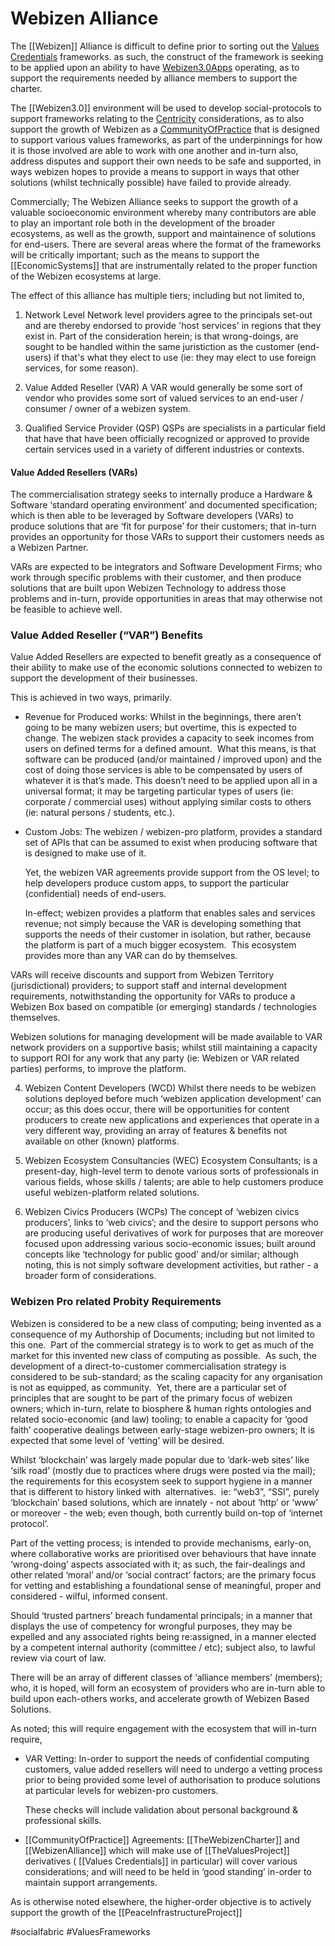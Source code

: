 # Webizen Alliance

The [[Webizen]] Alliance is difficult to define prior to sorting out the [Values Credentials](Values%20Credentials.md) frameworks.  as such, the construct of the framework is seeking to be applied upon an ability to have [Webizen3.0Apps](Webizen3.0Apps.md) operating, as to support the requirements needed by alliance members to support the charter.

The [[Webizen3.0]] environment will be used to develop social-protocols to support frameworks relating to the [Centricity](Centricity.md) considerations, as to also support the growth of Webizen as a [CommunityOfPractice](CommunityOfPractice.md) that is designed to support various values frameworks, as part of the underpinnings for how it is those involved are able to work with one another and in-turn also, address disputes and support their own needs to be safe and supported, in ways webizen hopes to provide a means to support in ways that other solutions (whilst technically possible) have failed to provide already.  

Commercially; The Webizen Alliance seeks to support the growth of a valuable socioeconomic environment whereby many contributors are able to play an important role both in the development of the broader ecosystems, as well as the growth, support and maintainence of solutions for end-users. There are several areas where the format of the frameworks will be critically important; such as the means to support the [[EconomicSystems]] that are instrumentally related to the proper function of the Webizen ecosystems at large.

The effect of this alliance has multiple tiers; including but not limited to,

1. Network Level
    Network level providers agree to the principals set-out and are thereby endorsed to provide 'host services' in regions that they exist in.  Part of the consideration herein; is that wrong-doings, are sought to be handled within the same juristiction as the customer (end-users) if that's what they elect to use (ie: they may elect to use foreign services, for some reason).

2. Value Added Reseller (VAR)
	A VAR would generally be some sort of vendor who provides some sort of valued services to an end-user / consumer / owner of a webizen system.

3. Qualified Service Provider (QSP)
	QSPs are specialists in a particular field that have that have been officially recognized or approved to provide certain services used in a variety of different industries or contexts.  

#### Value Added Resellers (VARs)

The commercialisation strategy seeks to internally produce a Hardware & Software ‘standard operating environment’ and documented specification; which is then able to be leveraged by Software developers (VARs) to produce solutions that are ‘fit for purpose’ for their customers; that in-turn provides an opportunity for those VARs to support their customers needs as a Webizen Partner.

VARs are expected to be integrators and Software Development Firms; who work through specific problems with their customer, and then produce solutions that are built upon Webizen Technology to address those problems and in-turn, provide opportunities in areas that may otherwise not be feasible to achieve well.

### Value Added Reseller (“VAR”) Benefits

Value Added Resellers are expected to benefit greatly as a consequence of their ability to make use of the economic solutions connected to webizen to support the development of their businesses.   

This is achieved in two ways, primarily. 

- Revenue for Produced works: Whilst in the beginnings, there aren’t going to be many webizen users; but overtime, this is expected to change. The webizen stack provides a capacity to seek incomes from users on defined terms for a defined amount.  What this means, is that software can be produced (and/or maintained / improved upon) and the cost of doing those services is able to be compensated by users of whatever it is that’s made. This doesn’t need to be applied upon all in a universal format; it may be targeting particular types of users (ie: corporate / commercial uses) without applying similar costs to others (ie: natural persons / students, etc.).

 - Custom Jobs: The webizen / webizen-pro platform, provides a standard set of APIs that can be assumed to exist when producing software that is designed to make use of it.   
      
      Yet, the webizen VAR agreements provide support from the OS level; to help developers produce custom apps, to support the particular (confidential) needs of end-users.  
      
      In-effect; webizen provides a platform that enables sales and services revenue; not simply because the VAR is developing something that supports the needs of their customer in isolation, but rather, because the platform is part of a much bigger ecosystem.  This ecosystem provides more than any VAR can do by themselves. 
    

VARs will receive discounts and support from Webizen Territory (jurisdictional) providers; to support staff and internal development requirements, notwithstanding the opportunity for VARs to produce a Webizen Box based on compatible (or emerging) standards / technologies themselves.  

Webizen solutions for managing development will be made available to VAR network providers on a supportive basis; whilst still maintaining a capacity to support ROI for any work that any party (ie: Webizen or VAR related parties) performs, to improve the platform.

4.  Webizen Content Developers (WCD)
	Whilst there needs to be webizen solutions deployed before much ‘webizen application development’ can occur; as this does occur, there will be opportunities for content producers to create new applications and experiences that operate in a very different way, providing an array of features & benefits not available on other (known) platforms. 

5. Webizen Ecosystem Consultancies (WEC)
	Ecosystem Consultants; is a present-day, high-level term to denote various sorts of professionals in various fields, whose skills / talents; are able to help customers produce useful webizen-platform related solutions.

6. Webizen Civics Producers (WCPs)
	The concept of ‘webizen civics producers’, links to ‘web civics’; and the desire to support persons who are producing useful derivatives of work for purposes that are moreover focused upon addressing various socio-economic issues; built around concepts like ‘technology for public good’ and/or similar; although noting, this is not simply software development activities, but rather - a broader form of considerations. 

### Webizen Pro related Probity Requirements

Webizen is considered to be a new class of computing; being invented as a consequence of my Authorship of Documents; including but not limited to this one.  Part of the commercial strategy is to work to get as much of the market for this invented new class of computing as possible.  As such, the development of a direct-to-customer commercialisation strategy is considered to be sub-standard; as the scaling capacity for any organisation is not as equipped, as community.  Yet, there are a particular set of principles that are sought to be part of the primary focus of webizen owners; which in-turn, relate to biosphere & human rights ontologies and related socio-economic (and law) tooling; to enable a capacity for ‘good faith’ cooperative dealings between early-stage webizen-pro owners; It is expected that some level of ‘vetting’ will be desired.

Whilst ‘blockchain’ was largely made popular due to ‘dark-web sites’ like ‘silk road’ (mostly due to practices where drugs were posted via the mail); the requirements for this ecosystem seek to support hygiene in a manner that is different to history linked with  alternatives.  ie: “web3”, “SSI”, purely ‘blockchain’ based solutions, which are innately - not about ‘http’ or ‘www’ or moreover - the web; even though, both currently build on-top of ‘internet protocol’.  
  
Part of the vetting process; is intended to provide mechanisms, early-on, where collaborative works are prioritised over behaviours that have innate ‘wrong-doing’ aspects associated with it; as such, the fair-dealings and other related ‘moral’ and/or ‘social contract’ factors; are the primary focus for vetting and establishing a foundational sense of meaningful, proper and considered - wilful, informed consent. 

Should ‘trusted partners’ breach fundamental principals; in a manner that displays the use of competency for wrongful purposes, they may be expelled and any associated rights being re:assigned, in a manner elected by a competent internal authority (committee / etc); subject also, to lawful review via court of law.

There will be an array of different classes of ‘alliance members’ (members); who, it is hoped, will form an ecosystem of providers who are in-turn able to build upon each-others works, and accelerate growth of Webizen Based Solutions.  

As noted; this will require engagement with the ecosystem that will in-turn require,

- VAR Vetting: In-order to support the needs of confidential computing customers, value added resellers will need to undergo a vetting process prior to being provided some level of authorisation to produce solutions at particular levels for webizen-pro customers.    

	These checks will include validation about personal background & professional skills. 

-  [[CommunityOfPractice]] Agreements:  [[TheWebizenCharter]] and [[WebizenAlliance]] which will make use of [[TheValuesProject]] derivatives ( [[Values Credentials]] in particular) will cover various considerations; and will need to be held in ‘good standing’ in-order to maintain support arrangements. 

As is otherwise noted elsewhere, the higher-order objective is to actively support the growth of the [[PeaceInfrastructureProject]]


#socialfabric #ValuesFrameworks